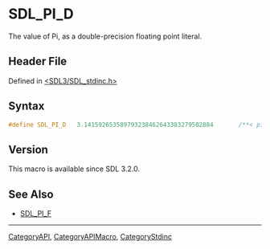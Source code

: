 # SDL_PI_D

The value of Pi, as a double-precision floating point literal.

## Header File

Defined in [<SDL3/SDL_stdinc.h>](https://github.com/libsdl-org/SDL/blob/main/include/SDL3/SDL_stdinc.h)

## Syntax

```c
#define SDL_PI_D   3.141592653589793238462643383279502884       /**< pi (double) */
```

## Version

This macro is available since SDL 3.2.0.

## See Also

- [SDL_PI_F](SDL_PI_F)






----
[CategoryAPI](CategoryAPI), [CategoryAPIMacro](CategoryAPIMacro), [CategoryStdinc](CategoryStdinc)

